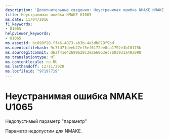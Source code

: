 ```yaml
---
description: 'Дополнительные сведения: Неустранимая ошибка NMAKE NMAKE U1065'
title: Неустранимая ошибка NMAKE U1065
ms.date: 11/04/2016
f1_keywords:
- U1065
helpviewer_keywords:
- U1065
ms.assetid: bc890f20-ff46-4073-ab3b-4a5db879f9bd
ms.openlocfilehash: 9c7fd71deeb27ef5ef6172ee8ca1792e3b10175b
ms.sourcegitcommit: d6af41e42699628c3e2e6063ec7b03931a49a098
ms.translationtype: MT
ms.contentlocale: ru-RU
ms.lasthandoff: 12/11/2020
ms.locfileid: "97197719"
---
```

# <a name="nmake-fatal-error-u1065"></a>Неустранимая ошибка NMAKE U1065

Недопустимый параметр "параметр"

Параметр недопустим для NMAKE.
